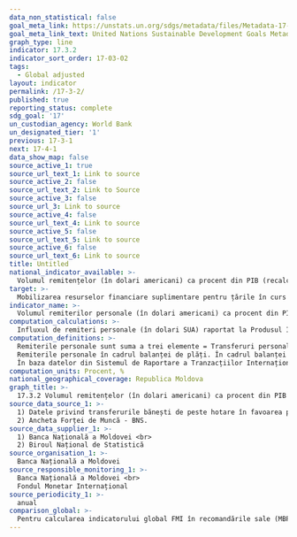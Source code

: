 ```yaml
---
data_non_statistical: false
goal_meta_link: https://unstats.un.org/sdgs/metadata/files/Metadata-17-03-02.pdf
goal_meta_link_text: United Nations Sustainable Development Goals Metadata (pdf 468kB)
graph_type: line
indicator: 17.3.2
indicator_sort_order: 17-03-02
tags:
  - Global adjusted
layout: indicator
permalink: /17-3-2/
published: true
reporting_status: complete
sdg_goal: '17'
un_custodian_agency: World Bank
un_designated_tier: '1'
previous: 17-3-1
next: 17-4-1
data_show_map: false
source_active_1: true
source_url_text_1: Link to source
source_active_2: false
source_url_text_2: Link to Source
source_active_3: false
source_url_3: Link to source
source_active_4: false
source_url_text_4: Link to source
source_active_5: false
source_url_text_5: Link to source
source_active_6: false
source_url_text_6: Link to source
title: Untitled
national_indicator_available: >-
  Volumul remitențelor (în dolari americani) ca procent din PIB (recalculat în dolari americani)
target: >-
  Mobilizarea resurselor financiare suplimentare pentru țările în curs de dezvoltare din surse multiple
indicator_name: >-
  Volumul remiterilor personale (în dolari americani) ca procent din PIB
computation_calculations: >-
  Influxul de remiteri personale (în dolari SUA) raportat la Produsul Intern Brut (PIB) recalculat în dolari SUA * 100.
computation_definitions: >-
  Remiterile personale sunt suma a trei elemente = Transferuri personale + Remunerarea neta a salariaților nerezidenți  (fără taxele și impozitele, contribuțiile sociale, cheltuielile de transport și de ședere în țara gazdă ) + Transferuri de capital între gospodăriile casnice. (recomandate de standardele metodologice internaționale ale FMI  în Manualele “Balanța de plăți și poziția investițională internațională”, ediția a VI-a (2009)” si „Tranzacții internaționale cu remiteri – ghid pentru compilatori și utilizatorii” (2009). <br> 
  Remiterile personale în cadrul balanței de plăți. În cadrul balanței de plăți nu există un articol separat, nici grup de articole, a căror sumă reprezintă remiterile personale ale persoanelor fizice. Dat fiind faptul că acest indicator este unul de interes sporit pentru Republica Moldova, BNM a elaborat un algoritm pentru estimarea acestora. Indicatorul remiteri personale se calculează adițional la BP și se prezintă separat cu titlu informativ ( [A se vedea](http://www.bnm.md/bdi/pages/reports/dbp/DBP17.xhtml)  și [CI](http://www.bnm.md/files/CI_2018_final.pdf) ). Pentru estimarea resurselor financiare transmise în țară prin alte căi decât băncile licențiate sau oficiile poștale se analizează evoluția depozitelor persoanelor fizice rezidente, evoluția numerarului în valută deținut de băncile licențiate, rulajele caselor de schimb valutar, precum și evoluția piețelor de imobil și autoturisme. Se ține cont de predispoziția spre economisire a persoanelor ce primesc remiteri de bani de peste hotare, precum și evoluția consumului gospodăriilor în cauză. [A se vedea](https://www.bnm.md/files/Norme_met_2018_web-final.pdf)<br> 
  În baza datelor din Sistemul de Raportare a Tranzacțiilor Internaționale (SRTI) sunt estimativ determinate pragurile valorice pentru repartiția transferurilor de bani efectuate de persoanele fizice de peste hotare în favoarea celor din Republica Moldova după tipul tranzacției în: remunerarea salariaților rezidenți; transferuri curente ale persoanelor fizice; transferuri de capital între gospodăriile populației.
computation_units: Procent, %
national_geographical_coverage: Republica Moldova
graph_title: >-
  17.3.2 Volumul remitențelor (în dolari americani) ca procent din PIB (recalculat în dolari americani)
source_data_source_1: >-
  1) Datele privind transferurile bănești de peste hotare în favoarea persoanelor fizice efectuate prin intermediul bănci lor licențiate și al oficiilor poștale - BNM<br> 
  2) Ancheta Forței de Muncă - BNS.
source_data_supplier_1: >-
  1) Banca Națională a Moldovei <br> 
  2) Biroul Național de Statistică
source_organisation_1: >-
  Banca Națională a Moldovei
source_responsible_monitoring_1: >-
  Banca Națională a Moldovei <br> 
  Fondul Monetar Internațional
source_periodicity_1: >-
  anual
comparison_global: >-
  Pentru calcularea indicatorului global FMI în recomandările sale (MBP 6), implementate de BNM, utilizează suma a 3 componente cu recalcule, iar BM are un indicator parțial de 2 componente.
---
```

